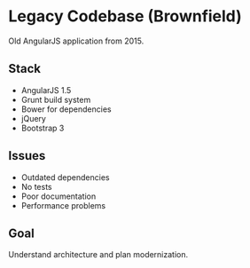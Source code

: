 # Legacy Codebase (Brownfield)

Old AngularJS application from 2015.

## Stack
- AngularJS 1.5
- Grunt build system
- Bower for dependencies
- jQuery
- Bootstrap 3

## Issues
- Outdated dependencies
- No tests
- Poor documentation
- Performance problems

## Goal
Understand architecture and plan modernization.
